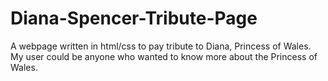 # Diana-Spencer-Tribute-Page
A webpage written in html/css to pay tribute to Diana, Princess of Wales. 
My user could be anyone who wanted to know more about the Princess of Wales. 
